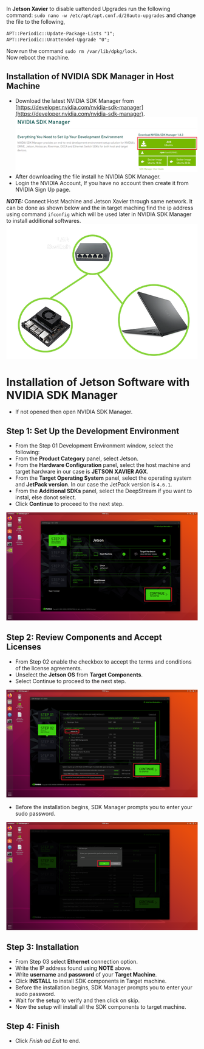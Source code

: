 In __Jetson Xavier__ to disable uattended Upgrades run the following command: ```sudo nano -w /etc/apt/apt.conf.d/20auto-upgrades``` and change the file to the following,
```
APT::Periodic::Update-Package-Lists "1";
APT::Periodic::Unattended-Upgrade "0";
```
Now run the command ```sudo rm /var/lib/dpkg/lock```.</br>
Now reboot the machine.</br>

## Installation of NVIDIA SDK Manager in Host Machine 

* Download the latest NVIDIA SDK Manager from [https://developer.nvidia.com/nvidia-sdk-manager](https://developer.nvidia.com/nvidia-sdk-manager).
![1](https://github.com/syedmohiuddinzia/JetsonXavierAGX-H01Kit/blob/main/2-Configuration/1.png)
* After downloading the file install he NVIDIA SDK Manager.
* Login the NVIDIA Account, If you have no account then create it from NVIDIA Sign Up page.

___NOTE:___ Connect Host Machine and Jetson Xavier through same network. It can be done as shown below and the in target maching find the ip address using command ```ifconfig``` which will be used later in NVIDIA SDK Manager to install additional softwares.
![Configuration](https://github.com/syedmohiuddinzia/JetsonXavierAGX-H01Kit/blob/main/2-Configuration/configration.png)

# Installation of Jetson Software with NVIDIA SDK Manager
+ If not opened then open NVIDIA SDK Manager.

## Step 1: Set Up the Development Environment

+ From the Step 01 Development Environment window, select the following:
+ From the __Product Category__ panel, select Jetson.
+ From the __Hardware Configuration__ panel, select the host machine and target hardware in our case is __JETSON XAVIER AGX__.
+ From the __Target Operating System__ panel, select the operating system and __JetPack version__. In our case the JetPack version is ```4.6.1```.
+ From the __Additional SDKs__ panel, select the DeepStream if you want to instal, else donot select.
+ Click __Continue__ to proceed to the next step.</br>

![2](https://github.com/syedmohiuddinzia/JetsonXavierAGX-H01Kit/blob/main/2-Configuration/2.png)

## Step 2: Review Components and Accept Licenses

+ From Step 02 enable the checkbox to accept the terms and conditions of the license agreements.
+ Unselect the __Jetson OS__ from __Target Components__.
+ Select Continue to proceed to the next step.

![3](https://github.com/syedmohiuddinzia/JetsonXavierAGX-H01Kit/blob/main/2-Configuration/3.png)

+ Before the installation begins, SDK Manager prompts you to enter your sudo password.

![4](https://github.com/syedmohiuddinzia/JetsonXavierAGX-H01Kit/blob/main/2-Configuration/4.png)


## Step 3: Installation

+ From Step 03 select __Ethernet__ connection option.
+ Write the IP address found using __NOTE__ above.
+ Write __username__ and __password__ of your __Target Machine__.
+ Click __INSTALL__ to install SDK components in Target machine.
+ Before the installation begins, SDK Manager prompts you to enter your sudo password.
+ Wait for the setup to verify and then click on skip.
+ Now the setup will install all the SDK components to target machine.

## Step 4: Finish
+ Click _Fnish ad Exit_ to end.
